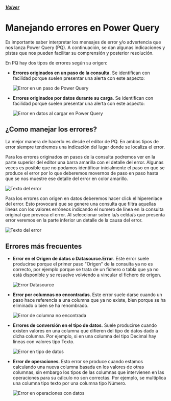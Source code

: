 ##### [Volver](/Curso-de-Herramientas-analiticas-para-auditoria-I/pages/Indice_curso.html)
<script src="https://kit.fontawesome.com/065728df02.js" crossorigin="anonymous"></script>

# Manejando errores en Power Query
 
Es importante saber interpretar los mensajes de error y/o advertencia que nos lanza Power Query (PQ). A continuación, se dan algunas indicaciones y pistas que nos pueden facilitar su comprensión y posterior resolución.

En PQ hay dos tipos de errores según su origen:

* **Errores originados en un paso de la consulta**. Se identifican con facilidad porque suelen presentar una alerta con este aspecto:

    ![Error en un paso de Power Query](/Curso-de-Herramientas-analiticas-para-auditoria-I/images/ErrorPaso.png)

* **Errores originados por datos durante su carga**. Se identifican con facilidad porque suelen presentar una alerta con este aspecto:

    ![Error en datos al cargar en Power Query](/Curso-de-Herramientas-analiticas-para-auditoria-I/images/ErrorDatos.png)

## ¿Como manejar los errores?
La mejor manera de hacerlo es desde el editor de PQ. En ambos tipos de error siempre tendremos una indicación del lugar donde se localiza el error.

Para los errores originados en pasos de la consulta podremos ver en la parte superior del editor una barra amarilla con el detalle del error. Algunas veces es posible que no podamos identificar inicialmente el paso en que se produce el error por lo que deberemos movernos de paso en paso hasta que se nos muestre ese detalle del error en color amarillo.

![Texto del error](/Curso-de-Herramientas-analiticas-para-auditoria-I/images/TextoErrorPaso.png)

Para los errores con origen en datos deberemos hacer click el hiperenlace del error. Esto provocará que se genere una consulta que filtra aquellas lineas con los valores erróneos indicando el numero de línea en la consulta original que provoca el error. Al seleccionar sobre la/s celda/s que presenta error veremos en la parte inferior un detalle de la causa del error.

![Texto del error](/Curso-de-Herramientas-analiticas-para-auditoria-I/images/TextoErrorDato.png)

## Errores más frecuentes 

* **Error en el Origen de datos o Datasource.Error**. Este error suele producirse porque el primer paso "Origen" de la consulta ya no es correcto, por ejemplo porque se trata de un fichero o tabla que ya no está disponible y se resuelve volviendo a vincular el fichero de origen.

    ![Error Datasource](/Curso-de-Herramientas-analiticas-para-auditoria-I/images/ErrorDataSource.png)

* **Error por columnas no encontradas**. Este error suele darse cuando un paso hace referencia a una columna que ya no existe, bien porque se ha eliminado o bien se ha renombrado.

    ![Error de columna no encontrada](/Curso-de-Herramientas-analiticas-para-auditoria-I/images/ErrorColumnaNoEncontrada.png)

* **Errores de conversión en el tipo de datos**. Suele producirse cuando existen valores en una columna que difieren del tipo de datos dado a dicha columna. Por ejemplo, si en una columna del tipo Decimal hay lineas con valores tipo Texto.

    ![Error en tipo de datos](/Curso-de-Herramientas-analiticas-para-auditoria-I/images/ErrorTipoDatos.png)

* **Error de operaciones**. Esto error se produce cuando estamos calculando una nueva columna basada en los valores de otras columnas, sin embargo los tipos de las columnas que intervienen en las operaciones para su cálculo no son correctas. Por ejemplo, se multiplica una columna tipo texto por una columna tipo Número.

    ![Error en operaciones con datos](/Curso-de-Herramientas-analiticas-para-auditoria-I/images/ErrorOperaciones.png)

